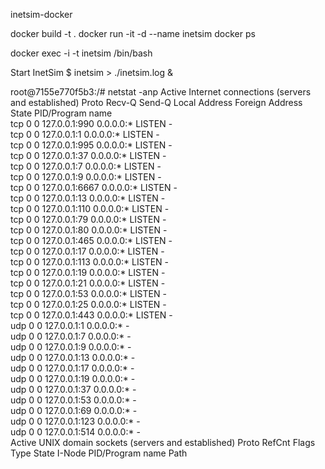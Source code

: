 inetsim-docker

docker build -t <name> .
docker run -it -d --name inetsim <name>
docker ps

docker exec -i -t inetsim /bin/bash

Start InetSim
$ inetsim > ./inetsim.log &



root@7155e770f5b3:/# netstat -anp
Active Internet connections (servers and established)
Proto Recv-Q Send-Q Local Address           Foreign Address         State       PID/Program name    
tcp        0      0 127.0.0.1:990           0.0.0.0:*               LISTEN      -                   
tcp        0      0 127.0.0.1:1             0.0.0.0:*               LISTEN      -                   
tcp        0      0 127.0.0.1:995           0.0.0.0:*               LISTEN      -                   
tcp        0      0 127.0.0.1:37            0.0.0.0:*               LISTEN      -                   
tcp        0      0 127.0.0.1:7             0.0.0.0:*               LISTEN      -                   
tcp        0      0 127.0.0.1:9             0.0.0.0:*               LISTEN      -                   
tcp        0      0 127.0.0.1:6667          0.0.0.0:*               LISTEN      -                   
tcp        0      0 127.0.0.1:13            0.0.0.0:*               LISTEN      -                   
tcp        0      0 127.0.0.1:110           0.0.0.0:*               LISTEN      -                   
tcp        0      0 127.0.0.1:79            0.0.0.0:*               LISTEN      -                   
tcp        0      0 127.0.0.1:80            0.0.0.0:*               LISTEN      -                   
tcp        0      0 127.0.0.1:465           0.0.0.0:*               LISTEN      -                   
tcp        0      0 127.0.0.1:17            0.0.0.0:*               LISTEN      -                   
tcp        0      0 127.0.0.1:113           0.0.0.0:*               LISTEN      -                   
tcp        0      0 127.0.0.1:19            0.0.0.0:*               LISTEN      -                   
tcp        0      0 127.0.0.1:21            0.0.0.0:*               LISTEN      -                   
tcp        0      0 127.0.0.1:53            0.0.0.0:*               LISTEN      -                   
tcp        0      0 127.0.0.1:25            0.0.0.0:*               LISTEN      -                   
tcp        0      0 127.0.0.1:443           0.0.0.0:*               LISTEN      -                   
udp        0      0 127.0.0.1:1             0.0.0.0:*                           -                   
udp        0      0 127.0.0.1:7             0.0.0.0:*                           -                   
udp        0      0 127.0.0.1:9             0.0.0.0:*                           -                   
udp        0      0 127.0.0.1:13            0.0.0.0:*                           -                   
udp        0      0 127.0.0.1:17            0.0.0.0:*                           -                   
udp        0      0 127.0.0.1:19            0.0.0.0:*                           -                   
udp        0      0 127.0.0.1:37            0.0.0.0:*                           -                   
udp        0      0 127.0.0.1:53            0.0.0.0:*                           -                   
udp        0      0 127.0.0.1:69            0.0.0.0:*                           -                   
udp        0      0 127.0.0.1:123           0.0.0.0:*                           -                   
udp        0      0 127.0.0.1:514           0.0.0.0:*                           -                   
Active UNIX domain sockets (servers and established)
Proto RefCnt Flags       Type       State         I-Node   PID/Program name     Path



